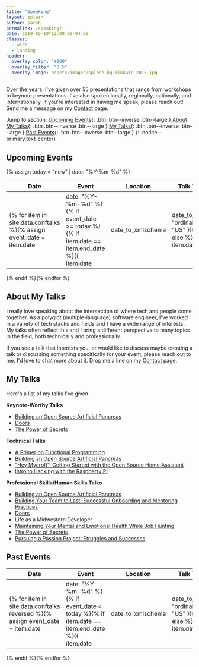 ```yaml
---
title: "Speaking"
layout: splash
author: sarah
permalink: /speaking/
date: 2019-05-19T12:00:00-04:00
classes: 
  - wide
  - landing
header:
  overlay_color: "#000"
  overlay_filter: "0.5"
  overlay_image: assets/images/splash_bg_minkwic_2015.jpg
---
```


Over the years, I've given over 55 presentations that range from workshops to keynote presentations. I've also spoken 
locally, regionally, nationally, and internationally. If you’re interested in having me speak, please reach out! Send 
me a message on my [Contact](/contact/) page.

Jump to section: 
[Upcoming Events](#upcoming-events){: .btn .btn--inverse .btn--large }
[About My Talks](#about-my-talks){: .btn .btn--inverse .btn--large }
[My Talks](#my-talks){: .btn .btn--inverse .btn--large }
[Past Events](#past-events){: .btn .btn--inverse .btn--large }
{: .notice--primary.text-center}

## Upcoming Events

{% assign today = "now" | date: "%Y-%m-%d" %}

| Date | Event | Location | Talk Type | Talk Title | 
|------|-------|----------|-----------|------------|
{% for item in site.data.conftalks %}{% assign event_date = item.date | date: "%Y-%m-%d" %}{% if event_date >= today %}{% if item.date == item.end_date %}{{ item.date | date_to_xmlschema | date_to_string: "ordinal", "US" }}{% else %}{{ item.date | date_to_xmlschema | date_to_string: "ordinal", "US" }} - {{ item.end_date | date_to_xmlschema | date_to_string: "ordinal", "US" }}{% endif %} | {% if item.event_url %}<a href="{{ item.event_url}}" target="_blank">{{ item.event }}</a>{% else %}{{ item.event }}{% endif %} | {{ item.location }} | {{ item.type }} | {% if item.talk_url %}<a href="{{ item.talk_url}}">{{ item.title }}</a>{% else %}{{ item.title }}{% endif %}
{% endif %}{% endfor %}

## About My Talks

I really love speaking about the intersection of where tech and people come together. As a polyglot (multiple-language) 
software engineer, I've worked in a variety of tech stacks and fields and I have a wide range of interests. My talks 
often reflect this and I bring a different perspective to many topics in the field, both technically and professionally.

If you see a talk that interests you, or would like to discuss maybe creating a talk or discussing something 
specifically for your event, please reach out to me. I'd love to chat more about it. Drop me a line on my 
[Contact](/contact/) page.

## My Talks

Here's a list of my talks I've given.

**Keynote-Worthy Talks**
- [Building an Open Source Artificial Pancreas](/speaking/building-an-open-source-artificial-pancreas/)
- [Doors](/speaking/doors/)
- [The Power of Secrets](/speaking/the-power-of-secrets/)

**Technical Talks**
- [A Primer on Functional Programming](/speaking/a-primer-on-functional-programming/)
- [Building an Open Source Artificial Pancreas](/speaking/building-an-open-source-artificial-pancreas/)
- [“Hey Mycroft”: Getting Started with the Open Source Home Assistant](/speaking/hey-mycroft-getting-started-with-the-open-source-home-assistant/)
- [Intro to Hacking with the Raspberry Pi](/speaking/intro-to-hacking-with-the-raspberry-pi/)
    
**Professional Skills/Human Skills Talks**
- [Building an Open Source Artificial Pancreas](/speaking/building-an-open-source-artificial-pancreas/)
- [Building Your Team to Last: Successful Onboarding and Mentoring Practices](/speaking/building-your-team-to-last/)
- [Doors](/speaking/doors/)
- Life as a Midwestern Developer
- [Maintaining Your Mental and Emotional Health While Job Hunting](/speaking/maintaining-your-mental-and-emotional-health-while-job-hunting/)
- [The Power of Secrets](/speaking/the-power-of-secrets/)
- [Pursuing a Passion Project: Struggles and Successes]()


## Past Events

| Date | Event | Location | Talk Type | Talk Title | 
|------|-------|----------|-----------|------------|
{% for item in site.data.conftalks reversed %}{% assign event_date = item.date | date: "%Y-%m-%d" %}{% if event_date < today %}{% if item.date == item.end_date %}{{ item.date | date_to_xmlschema | date_to_string: "ordinal", "US" }}{% else %}{{ item.date | date_to_xmlschema | date_to_string: "ordinal", "US" }} - {{ item.end_date | date_to_xmlschema | date_to_string: "ordinal", "US" }}{% endif %} | {% if item.event_url %}<a href="{{ item.event_url}}" target="_blank">{{ item.event }}</a>{% else %}{{ item.event }}{% endif %} | {{ item.location }} | {{ item.type }} | {% if item.talk_url %}<a href="{{ item.talk_url}}">{{ item.title }}</a>{% else %}{{ item.title }}{% endif %}
{% endif %}{% endfor %}
